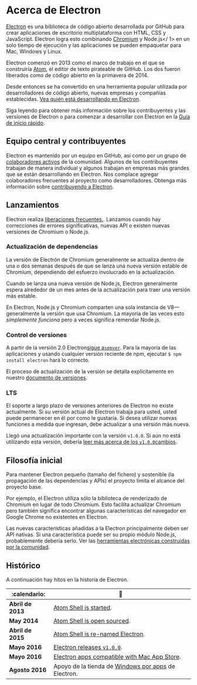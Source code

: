 # Acerca de Electron

[Electron](https://electronjs.org) es una biblioteca de código abierto desarrollada por GitHub para crear aplicaciones de escritorio multiplataforma con HTML, CSS y JavaScript. Electron logra esto combinando [Chromium](https://www.chromium.org/Home) y Node.js</ 1> en un solo tiempo de ejecución y las aplicaciones se pueden empaquetar para Mac, Windows y Linux.</p> 

Electron comenzó en 2013 como el marco de trabajo en el que se construiría [Atom](https://atom.io), el editor de texto pirateable de GitHub. Los dos fueron liberados como de código abierto en la primavera de 2014.

Desde entonces se ha convertido en una herramienta popular utilizada por desarrolladores de código abierto, nuevas empresas y compañías establecidas. [Vea quién está desarrollando en Electron](https://electronjs.org/apps).

Siga leyendo para obtener más información sobre los contribuyentes y las versiones de Electron o para comenzar a desarrollar con Electron en la [Guía de inicio rápido](quick-start.md).

## Equipo central y contribuyentes

Electron es mantenido por un equipo en GitHub, así como por un grupo de [colaboradores activos](https://github.com/electron/electron/graphs/contributors) de la comunidad. Algunos de los contribuyentes trabajan de manera individual y algunos trabajan en empresas más grandes que se están desarrollando en Electron. Nos complace agregar colaboradores frecuentes al proyecto como desarrolladores. Obtenga más información sobre [contribuyendo a Electron](https://github.com/electron/electron/blob/master/CONTRIBUTING.md).

## Lanzamientos

Electron realiza [liberaciones frecuentes.](https://github.com/electron/electron/releases). Lanzamos cuando hay correcciones de errores significativas, nuevas API o existen nuevas versiones de Chromium o Node.js.

### Actualización de dependencias

La versión de Electrón de Chromium generalmente se actualiza dentro de una o dos semanas después de que se lanza una nueva versión estable de Chromium, dependiendo del esfuerzo involucrado en la actualización.

Cuando se lanza una nueva versión de Node.js, Electron generalmente espera alrededor de un mes antes de la actualización para traer una versión más estable.

En Electron, Node.js y Chromium comparten una sola instancia de V8—generalmente la versión que usa Chromium. La mayoría de las veces esto *simplemente funciona* pero a veces significa remendar Node.js.

### Control de versiones

A partir de la versión 2.0 Electron[sigue a`semver`](https://semver.org). Para la mayoría de las aplicaciones y usando cualquier versión reciente de npm, ejecutar `$ npm install electron` hará lo correcto.

El proceso de actualización de la versión se detalla explícitamente en nuestro [documento de versiones](electron-versioning.md).

### LTS

El soporte a largo plazo de versiones anteriores de Electron no existe actualmente. Si su versión actual de Electron trabaja para usted, usted puede permanecer en él por como le gustaría. Si desea utilizar nuevas funciones a medida que ingresan, debe actualizar a una versión más nueva.

Llegó una actualización importante con la versión `v1.0.0`. Si aún no está utilizando esta versión, debería [ leer más acerca de los `v1.0.0`cambios](https://electronjs.org/blog/electron-1-0).

## Filosofía inicial

Para mantener Electron pequeño (tamaño del fichero) y sostenible (la propagación de las dependencias y APIs) el proyecto limita el alcance del proyecto base.

Por ejemplo, el Electron utiliza sólo la biblioteca de renderizado de Chromium en lugar de todo Chromium. Esto facilita actualizar Chromium pero también significa encontrar algunas características del navegador en Google Chrome no existentes en Electron.

Las nuevas características añadidas a la Electron principalmente deben ser API nativas. Si una característica puede ser su propio módulo Node.js, probablemente debería serlo. Ver las [herramientas electrónicas construidas por la comunidad](https://electronjs.org/community).

## Histórico

A continuación hay hitos en la historia de Electron.

| :calendario:      | :tada:                                                                                                         |
| ----------------- | -------------------------------------------------------------------------------------------------------------- |
| **Abril de 2013** | [Atom Shell is started](https://github.com/electron/electron/commit/6ef8875b1e93787fa9759f602e7880f28e8e6b45). |
| **May 2014**      | [Atom Shell is open sourced](https://blog.atom.io/2014/05/06/atom-is-now-open-source.html).                    |
| **Abril de 2015** | [Atom Shell is re-named Electron](https://github.com/electron/electron/pull/1389).                             |
| **Mayo 2016**     | [Electron releases `v1.0.0`](https://electronjs.org/blog/electron-1-0).                                        |
| **Mayo 2016**     | [Electron apps compatible with Mac App Store](mac-app-store-submission-guide.md).                              |
| **Agosto 2016**   | Apoyo de la tienda de [Windows por apps](windows-store-guide.md) de Electron.                                  |